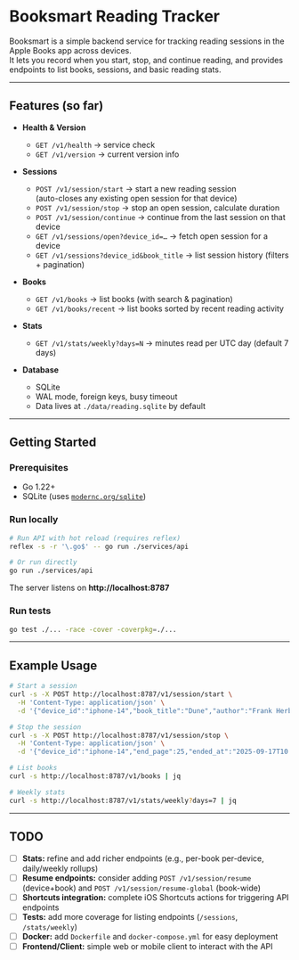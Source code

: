# Booksmart Reading Tracker

Booksmart is a simple backend service for tracking reading sessions in the Apple Books app across devices.  
It lets you record when you start, stop, and continue reading, and provides endpoints to list books, sessions, and basic reading stats.

---

## Features (so far)

- **Health & Version**

  - `GET /v1/health` → service check
  - `GET /v1/version` → current version info

- **Sessions**

  - `POST /v1/session/start` → start a new reading session  
    (auto-closes any existing open session for that device)
  - `POST /v1/session/stop` → stop an open session, calculate duration
  - `POST /v1/session/continue` → continue from the last session on that device
  - `GET /v1/sessions/open?device_id=…` → fetch open session for a device
  - `GET /v1/sessions?device_id&book_title` → list session history (filters + pagination)

- **Books**

  - `GET /v1/books` → list books (with search & pagination)
  - `GET /v1/books/recent` → list books sorted by recent reading activity

- **Stats**

  - `GET /v1/stats/weekly?days=N` → minutes read per UTC day (default 7 days)

- **Database**
  - SQLite
  - WAL mode, foreign keys, busy timeout
  - Data lives at `./data/reading.sqlite` by default

---

## Getting Started

### Prerequisites

- Go 1.22+
- SQLite (uses [`modernc.org/sqlite`](https://pkg.go.dev/modernc.org/sqlite))

### Run locally

```bash
# Run API with hot reload (requires reflex)
reflex -s -r '\.go$' -- go run ./services/api

# Or run directly
go run ./services/api
```

The server listens on **http://localhost:8787**

### Run tests

```bash
go test ./... -race -cover -coverpkg=./...
```

---

## Example Usage

```bash
# Start a session
curl -s -X POST http://localhost:8787/v1/session/start \
  -H 'Content-Type: application/json' \
  -d '{"device_id":"iphone-14","book_title":"Dune","author":"Frank Herbert","start_page":1}'

# Stop the session
curl -s -X POST http://localhost:8787/v1/session/stop \
  -H 'Content-Type: application/json' \
  -d '{"device_id":"iphone-14","end_page":25,"ended_at":"2025-09-17T10:45:00Z"}'

# List books
curl -s http://localhost:8787/v1/books | jq

# Weekly stats
curl -s http://localhost:8787/v1/stats/weekly?days=7 | jq
```

---

## TODO

- [ ] **Stats:** refine and add richer endpoints (e.g., per-book per-device, daily/weekly rollups)
- [ ] **Resume endpoints:** consider adding `POST /v1/session/resume` (device+book) and `POST /v1/session/resume-global` (book-wide)
- [ ] **Shortcuts integration:** complete iOS Shortcuts actions for triggering API endpoints
- [ ] **Tests:** add more coverage for listing endpoints (`/sessions`, `/stats/weekly`)
- [ ] **Docker:** add `Dockerfile` and `docker-compose.yml` for easy deployment
- [ ] **Frontend/Client:** simple web or mobile client to interact with the API
